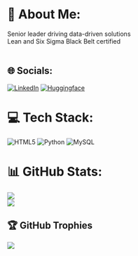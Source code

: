 # 💫 About Me:
Senior leader driving data-driven solutions<br>Lean and Six Sigma Black Belt certified<br><br>


## 🌐 Socials:
[![LinkedIn](https://img.shields.io/badge/LinkedIn-%230077B5.svg?logo=linkedin&logoColor=white)](https://linkedin.com/in/anandsamant) 
[![Huggingface](https://huggingface.co/datasets/huggingface/badges/resolve/main/paper-page-sm.svg)](https://huggingface.co/Purnanand) 

# 💻 Tech Stack:
![HTML5](https://img.shields.io/badge/html5-%23E34F26.svg?style=for-the-badge&logo=html5&logoColor=white) ![Python](https://img.shields.io/badge/python-3670A0?style=for-the-badge&logo=python&logoColor=ffdd54) ![MySQL](https://img.shields.io/badge/mysql-4479A1.svg?style=for-the-badge&logo=mysql&logoColor=white)
# 📊 GitHub Stats:
<!-- ![](https://github-readme-stats.vercel.app/api?username=purnanandsamant&theme=dark&hide_border=false&include_all_commits=false&count_private=false)<br/>-->
![](https://github-readme-streak-stats.herokuapp.com/?user=purnanandsamant&theme=dark&hide_border=false)<br/>
![](https://github-readme-stats.vercel.app/api/top-langs/?username=purnanandsamant&theme=dark&hide_border=false&include_all_commits=false&count_private=false&layout=compact)

## 🏆 GitHub Trophies
![](https://github-profile-trophy.vercel.app/?username=purnanandsamant&theme=radical&no-frame=false&no-bg=true&margin-w=4)

<!-- Proudly created with GPRM ( https://gprm.itsvg.in ) -->

